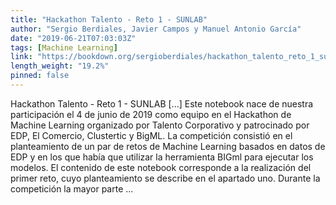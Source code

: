 ```yaml
---
title: "Hackathon Talento - Reto 1 - SUNLAB"
author: "Sergio Berdiales, Javier Campos y Manuel Antonio García"
date: "2019-06-21T07:03:03Z"
tags: [Machine Learning]
link: "https://bookdown.org/sergioberdiales/hackathon_talento_reto_1_sunlab/"
length_weight: "19.2%"
pinned: false
---
```


Hackathon Talento - Reto 1 - SUNLAB [...] Este notebook nace de nuestra participación el 4 de junio de 2019 como equipo en el Hackathon de Machine Learning organizado por Talento Corporativo y patrocinado por EDP, El Comercio, Clustertic y BigML. La competición consistió en el planteamiento de un par de retos de Machine Learning basados en datos de EDP y en los que había que utilizar la herramienta BIGml para ejecutar los modelos. El contenido de este notebook corresponde a la realización del primer reto, cuyo planteamiento se describe en el apartado uno. Durante la competición la mayor parte  ...
